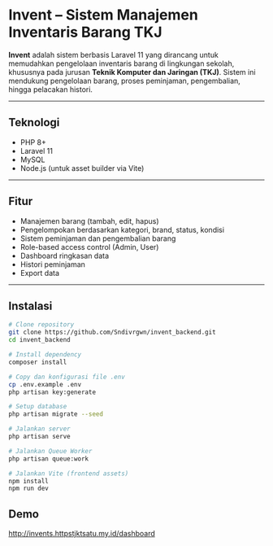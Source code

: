 # Invent – Sistem Manajemen Inventaris Barang TKJ

**Invent** adalah sistem  berbasis Laravel 11 yang dirancang untuk memudahkan pengelolaan inventaris barang di lingkungan sekolah, khususnya pada jurusan **Teknik Komputer dan Jaringan (TKJ)**. Sistem ini mendukung pengelolaan barang, proses peminjaman, pengembalian, hingga pelacakan histori.

---

##  Teknologi

- PHP 8+
- Laravel 11
- MySQL
- Node.js (untuk asset builder via Vite)

---

##  Fitur

- Manajemen barang (tambah, edit, hapus)
- Pengelompokan berdasarkan kategori, brand, status, kondisi
- Sistem peminjaman dan pengembalian barang
- Role-based access control (Admin, User)
- Dashboard ringkasan data
- Histori peminjaman
- Export data

---

##  Instalasi

```bash
# Clone repository
git clone https://github.com/Sndivrgwn/invent_backend.git
cd invent_backend

# Install dependency
composer install

# Copy dan konfigurasi file .env
cp .env.example .env
php artisan key:generate

# Setup database
php artisan migrate --seed

# Jalankan server
php artisan serve

# Jalankan Queue Worker
php artisan queue:work

# Jalankan Vite (frontend assets)
npm install
npm run dev
```


## Demo

http://invents.httpstjktsatu.my.id/dashboard
